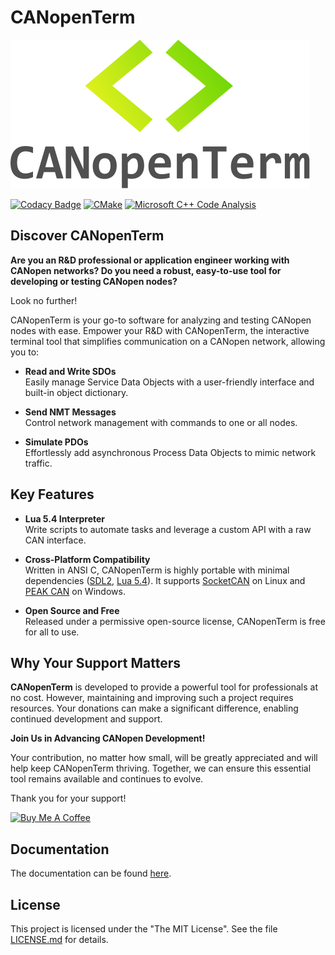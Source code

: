 # CANopenTerm

[![CANopenTerm](https://raw.githubusercontent.com/CANopenTerm/CANopenTerm/main/media/logo.svg)](https://raw.githubusercontent.com/CANopenTerm/CANopenTerm/main/media/logo.svg?raw=true "CANopenTerm")

[![Codacy Badge](https://app.codacy.com/project/badge/Grade/d0b16a90be6d4a59beafcabd727b2a2f)](https://app.codacy.com/gh/CANopenTerm/CANopenTerm/dashboard?utm_source=gh&utm_medium=referral&utm_content=&utm_campaign=Badge_grade)
[![CMake](https://github.com/CANopenTerm/CANopenTerm/actions/workflows/cmake.yml/badge.svg)](https://github.com/mupfdev/CANopenTerm/actions/workflows/cmake.yml)
[![Microsoft C++ Code Analysis](https://github.com/CANopenTerm/CANopenTerm/actions/workflows/msvc.yml/badge.svg)](https://github.com/CANopenTerm/CANopenTerm/actions/workflows/msvc.yml)

## Discover CANopenTerm

**Are you an R&D professional or application engineer working
with CANopen networks? Do you need a robust, easy-to-use tool
for developing or testing CANopen nodes?**

Look no further!

CANopenTerm is your go-to software for analyzing and testing
CANopen nodes with ease.  Empower your R&D with CANopenTerm,
the interactive terminal tool that simplifies communication
on a CANopen network, allowing you to:

- **Read and Write SDOs**  
  Easily manage Service Data Objects with a user-friendly
  interface and built-in object dictionary.

- **Send NMT Messages**  
  Control network management with commands to one or all nodes.

- **Simulate PDOs**  
  Effortlessly add asynchronous Process Data Objects to mimic
  network traffic.

## Key Features

- **Lua 5.4 Interpreter**  
  Write scripts to automate tasks and leverage a custom API with
  a raw CAN interface.

- **Cross-Platform Compatibility**  
  Written in ANSI C, CANopenTerm is highly portable with minimal
  dependencies ([SDL2](https://github.com/libsdl-org/SDL/tree/SDL2),
  [Lua 5.4](https://www.lua.org/about.html)). It supports
  [SocketCAN](https://www.kernel.org/doc/html/latest/networking/can.html)
  on Linux and [PEAK CAN](https://www.peak-system.com/) on Windows.

- **Open Source and Free**  
  Released under a permissive open-source license, CANopenTerm is
  free for all to use.

## Why Your Support Matters

**CANopenTerm** is developed to provide a powerful tool for professionals
at no cost.  However, maintaining and improving such a project requires
resources.  Your donations can make a significant difference, enabling
continued development and support.

**Join Us in Advancing CANopen Development!**

Your contribution, no matter how small, will be greatly appreciated and
will help keep CANopenTerm thriving. Together, we can ensure this essential
tool remains available and continues to evolve.

Thank you for your support!

[![Buy Me A Coffee](https://canopenterm.de/media/buy-me-a-coffee.png)](https://www.buymeacoffee.com/mupf.dev)

## Documentation

The documentation can be found [here](https://canopenterm.de).

## License

This project is licensed under the "The MIT License".  See the file
[LICENSE.md](LICENSE.md) for details.
